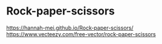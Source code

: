 # Rock-paper-scissors
https://hannah-mei.github.io/Rock-paper-scissors/
https://www.vecteezy.com/free-vector/rock-paper-scissors
